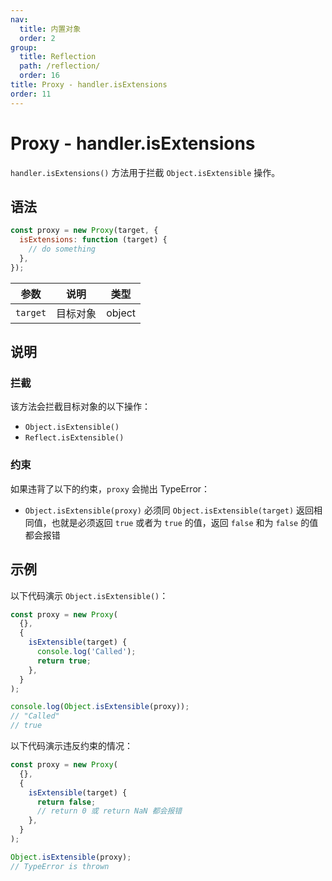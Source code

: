 ```yaml
---
nav:
  title: 内置对象
  order: 2
group:
  title: Reflection
  path: /reflection/
  order: 16
title: Proxy - handler.isExtensions
order: 11
---
```


# Proxy - handler.isExtensions

`handler.isExtensions()` 方法用于拦截 `Object.isExtensible` 操作。

## 语法

```js
const proxy = new Proxy(target, {
  isExtensions: function (target) {
    // do something
  },
});
```

| 参数     | 说明     | 类型   |
| -------- | -------- | ------ |
| `target` | 目标对象 | object |

## 说明

### 拦截

该方法会拦截目标对象的以下操作：

- `Object.isExtensible()`
- `Reflect.isExtensible()`

### 约束

如果违背了以下的约束，`proxy` 会抛出 TypeError：

- `Object.isExtensible(proxy)` 必须同 `Object.isExtensible(target)` 返回相同值，也就是必须返回 `true` 或者为 `true` 的值，返回 `false` 和为 `false` 的值都会报错

## 示例

以下代码演示 `Object.isExtensible()`：

```js
const proxy = new Proxy(
  {},
  {
    isExtensible(target) {
      console.log('Called');
      return true;
    },
  }
);

console.log(Object.isExtensible(proxy));
// "Called"
// true
```

以下代码演示违反约束的情况：

```js
const proxy = new Proxy(
  {},
  {
    isExtensible(target) {
      return false;
      // return 0 或 return NaN 都会报错
    },
  }
);

Object.isExtensible(proxy);
// TypeError is thrown
```
